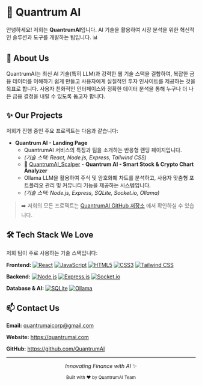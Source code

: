 # 🚀 Quantrum AI

안녕하세요! 저희는 **QuantrumAI**입니다. AI 기술을 활용하여 시장 분석을 위한 혁신적인 솔루션과 도구를 개발하는 팀입니다. 📊

</div>

## 🌱 About Us

QuantrumAI는 최신 AI 기술(특히 LLM)과 강력한 웹 기술 스택을 결합하여, 복잡한 금융 데이터를 이해하기 쉽게 만들고 사용자에게 실질적인 투자 인사이트를 제공하는 것을 목표로 합니다. 사용자 친화적인 인터페이스와 정확한 데이터 분석을 통해 누구나 더 나은 금융 결정을 내릴 수 있도록 돕고자 합니다.

## ✨ Our Projects

저희가 진행 중인 주요 프로젝트는 다음과 같습니다:

* **Quantrum AI - Landing Page**
    * QuantrumAI 서비스의 특징과 팀을 소개하는 반응형 랜딩 페이지입니다.
    * *(기술 스택: React, Node.js, Express, Tailwind CSS)*
    * 🔗 [QuantrumAI_Scalper](https://github.com/QuantrumAI/QuantrumAI_Scalper) - **Quantrum AI - Smart Stock & Crypto Chart Analyzer**
    * Ollama LLM을 활용하여 주식 및 암호화폐 차트를 분석하고, 사용자 맞춤형 포트폴리오 관리 및 커뮤니티 기능을 제공하는 시스템입니다.
    * *(기술 스택: Node.js, Express, SQLite, Socket.io, Ollama)*

> ➡️ 저희의 모든 프로젝트는 [QuantrumAI GitHub 저장소](https://github.com/QuantrumAI) 에서 확인하실 수 있습니다.

## 🛠️ Tech Stack We Love

저희 팀이 주로 사용하는 기술 스택입니다:

**Frontend:**
[![React](https://img.shields.io/badge/React-61DAFB?style=flat&logo=react&logoColor=black)](https://reactjs.org/)
[![JavaScript](https://img.shields.io/badge/JavaScript-F7DF1E?style=flat&logo=javascript&logoColor=black)](https://developer.mozilla.org/en-US/docs/Web/JavaScript)
[![HTML5](https://img.shields.io/badge/HTML5-E34F26?style=flat&logo=html5&logoColor=white)](https://developer.mozilla.org/en-US/docs/Web/HTML)
[![CSS3](https://img.shields.io/badge/CSS3-1572B6?style=flat&logo=css3&logoColor=white)](https://developer.mozilla.org/en-US/docs/Web/CSS)
[![Tailwind CSS](https://img.shields.io/badge/Tailwind_CSS-38B2AC?style=flat&logo=tailwind-css&logoColor=white)](https://tailwindcss.com/)

**Backend:**
[![Node.js](https://img.shields.io/badge/Node.js-20%2B-green?style=flat&logo=node.js&logoColor=white)](https://nodejs.org/)
[![Express.js](https://img.shields.io/badge/Express.js-000000?style=flat&logo=express&logoColor=white)](https://expressjs.com/)
[![Socket.io](https://img.shields.io/badge/Socket.io-010101?style=flat&logo=socket.io&logoColor=white)](https://socket.io/)

**Database & AI:**
[![SQLite](https://img.shields.io/badge/SQLite-003B57?style=flat&logo=sqlite&logoColor=white)](https://www.sqlite.org/)
[![Ollama](https://img.shields.io/badge/Ollama-grey?style=flat)](https://ollama.com/)

## 📫 Contact Us

**Email:** quantrumaicorp@gmail.com

**Website:** https://quantrumai.com

**GitHub:** https://github.com/QuantrumAI

---

<p align="center">
  <em>Innovating Finance with AI</em> ✨
</p>

<div align="center">
  <sub>Built with ❤️ by QuantrumAI Team</sub>
</div>
